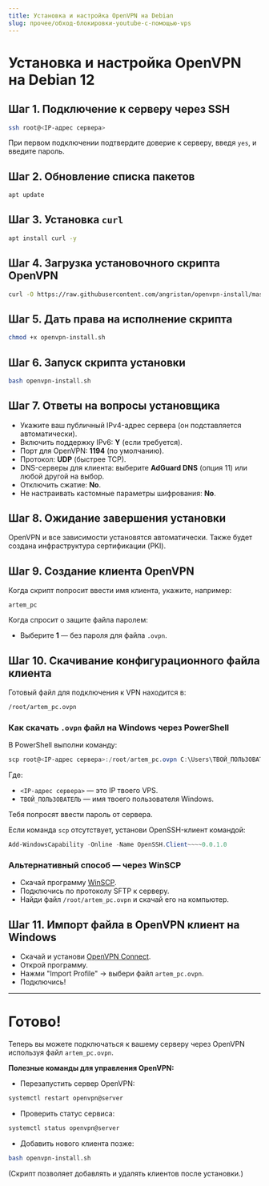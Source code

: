 ```yaml
---
title: Установка и настройка OpenVPN на Debian
slug: прочее/обход-блокировки-youtube-с-помощью-vps
---
```

# Установка и настройка OpenVPN на Debian 12

## Шаг 1. Подключение к серверу через SSH

```bash
ssh root@<IP-адрес сервера>
```
При первом подключении подтвердите доверие к серверу, введя `yes`, и введите пароль.

## Шаг 2. Обновление списка пакетов

```bash
apt update
```

## Шаг 3. Установка `curl`

```bash
apt install curl -y
```

## Шаг 4. Загрузка установочного скрипта OpenVPN

```bash
curl -O https://raw.githubusercontent.com/angristan/openvpn-install/master/openvpn-install.sh
```

## Шаг 5. Дать права на исполнение скрипта

```bash
chmod +x openvpn-install.sh
```

## Шаг 6. Запуск скрипта установки

```bash
bash openvpn-install.sh
```

## Шаг 7. Ответы на вопросы установщика

- Укажите ваш публичный IPv4-адрес сервера (он подставляется автоматически).
- Включить поддержку IPv6: **Y** (если требуется).
- Порт для OpenVPN: **1194** (по умолчанию).
- Протокол: **UDP** (быстрее TCP).
- DNS-серверы для клиента: выберите **AdGuard DNS** (опция 11) или любой другой на выбор.
- Отключить сжатие: **No**.
- Не настраивать кастомные параметры шифрования: **No**.

## Шаг 8. Ожидание завершения установки

OpenVPN и все зависимости установятся автоматически. Также будет создана инфраструктура сертификации (PKI).

## Шаг 9. Создание клиента OpenVPN

Когда скрипт попросит ввести имя клиента, укажите, например:

```text
artem_pc
```

Когда спросит о защите файла паролем:
- Выберите **1** — без пароля для файла `.ovpn`.

## Шаг 10. Скачивание конфигурационного файла клиента

Готовый файл для подключения к VPN находится в:

```bash
/root/artem_pc.ovpn
```

### Как скачать `.ovpn` файл на Windows через PowerShell

В PowerShell выполни команду:

```powershell
scp root@<IP-адрес сервера>:/root/artem_pc.ovpn C:\Users\ТВОЙ_ПОЛЬЗОВАТЕЛЬ\Downloads\
```

Где:
- `<IP-адрес сервера>` — это IP твоего VPS.
- `ТВОЙ_ПОЛЬЗОВАТЕЛЬ` — имя твоего пользователя Windows.

Тебя попросят ввести пароль от сервера.

Если команда `scp` отсутствует, установи OpenSSH-клиент командой:

```powershell
Add-WindowsCapability -Online -Name OpenSSH.Client~~~~0.0.1.0
```

### Альтернативный способ — через WinSCP

- Скачай программу [WinSCP](https://winscp.net/eng/download.php).
- Подключись по протоколу SFTP к серверу.
- Найди файл `/root/artem_pc.ovpn` и скачай его на компьютер.

## Шаг 11. Импорт файла в OpenVPN клиент на Windows

- Скачай и установи [OpenVPN Connect](https://openvpn.net/client-connect-vpn-for-windows/).
- Открой программу.
- Нажми "Import Profile" → выбери файл `artem_pc.ovpn`.
- Подключись!

---

# Готово!

Теперь вы можете подключаться к вашему серверу через OpenVPN используя файл `artem_pc.ovpn`.


**Полезные команды для управления OpenVPN:**

- Перезапустить сервер OpenVPN:
```bash
systemctl restart openvpn@server
```

- Проверить статус сервиса:
```bash
systemctl status openvpn@server
```

- Добавить нового клиента позже:
```bash
bash openvpn-install.sh
```
(Скрипт позволяет добавлять и удалять клиентов после установки.)
